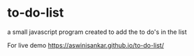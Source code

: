 # to-do-list
a small javascript program created to add the to do's in the list

For live demo https://aswinisankar.github.io/to-do-list/
